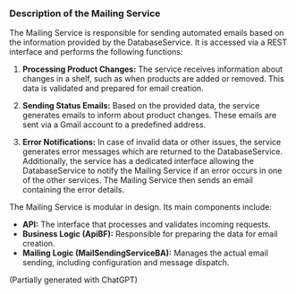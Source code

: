 ### Description of the Mailing Service

The Mailing Service is responsible for sending automated emails based on the information provided by the DatabaseService. It is accessed via a REST interface and performs the following functions:

1. **Processing Product Changes:** The service receives information about changes in a shelf, such as when products are added or removed. This data is validated and prepared for email creation.

2. **Sending Status Emails:** Based on the provided data, the service generates emails to inform about product changes. These emails are sent via a Gmail account to a predefined address.

3. **Error Notifications:** In case of invalid data or other issues, the service generates error messages which are returned to the DatabaseService. Additionally, the service has a dedicated interface allowing the DatabaseService to notify the Mailing Service if an error occurs in one of the other services. The Mailing Service then sends an email containing the error details.

The Mailing Service is modular in design. Its main components include:
- **API:** The interface that processes and validates incoming requests.
- **Business Logic (ApiBF):** Responsible for preparing the data for email creation.
- **Mailing Logic (MailSendingServiceBA):** Manages the actual email sending, including configuration and message dispatch.

(Partially generated with ChatGPT)
